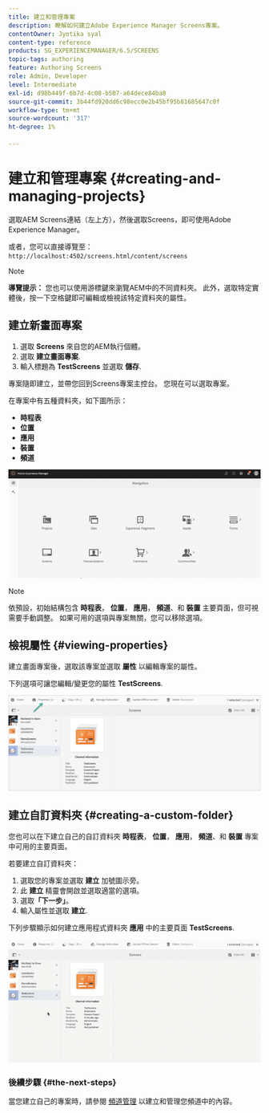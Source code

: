 ```yaml
---
title: 建立和管理專案
description: 瞭解如何建立Adobe Experience Manager Screens專案。
contentOwner: Jyotika syal
content-type: reference
products: SG_EXPERIENCEMANAGER/6.5/SCREENS
topic-tags: authoring
feature: Authoring Screens
role: Admin, Developer
level: Intermediate
exl-id: d98b449f-6b7d-4c08-b507-a64dece84ba8
source-git-commit: 3b44fd920dd6c98ecc0e2b45bf95b81685647c0f
workflow-type: tm+mt
source-wordcount: '317'
ht-degree: 1%

---
```


# 建立和管理專案 {#creating-and-managing-projects}

選取AEM Screens連結（左上方），然後選取Screens，即可使用Adobe Experience Manager。

或者，您可以直接導覽至： `http://localhost:4502/screens.html/content/screens`

>[!NOTE]
>**導覽提示：**
>您也可以使用游標鍵來瀏覽AEM中的不同資料夾。 此外，選取特定實體後，按一下空格鍵即可編輯或檢視該特定資料夾的屬性。

## 建立新畫面專案

1. 選取 **Screens** 來自您的AEM執行個體。
1. 選取 **建立畫面專案**.
1. 輸入標題為 **TestScreens** 並選取 **儲存**.

專案隨即建立，並帶您回到Screens專案主控台。 您現在可以選取專案。

在專案中有五種資料夾，如下圖所示：

* **時程表**
* **位置**
* **應用**
* **裝置**
* **頻道**

![player1](assets/create-project.gif)

>[!NOTE]
>
>依預設，初始結構包含 **時程表**， **位置**， **應用**， **頻道**、和 **裝置** 主要頁面，但可視需要手動調整。 如果可用的選項與專案無關，您可以移除選項。


## 檢視屬性 {#viewing-properties}

建立畫面專案後，選取該專案並選取 **屬性** 以編輯專案的屬性。

下列選項可讓您編輯/變更您的屬性 **TestScreens**.

![影像](assets/create-project2.png)

## 建立自訂資料夾 {#creating-a-custom-folder}

您也可以在下建立自己的自訂資料夾 **時程表**， **位置**， **應用**， **頻道**、和 **裝置** 專案中可用的主要頁面。

若要建立自訂資料夾：

1. 選取您的專案並選取 **建立** 加號圖示旁。
1. 此 **建立** 精靈會開啟並選取適當的選項。
1. 選取&#x200B;**「下一步」**。
1. 輸入屬性並選取 **建立**.

下列步驟顯示如何建立應用程式資料夾 **應用** 中的主要頁面 **TestScreens**.

![player2-1](assets/create-project3.gif)

### 後續步驟 {#the-next-steps}

當您建立自己的專案時，請參閱 [頻道管理](managing-channels.md) 以建立和管理您頻道中的內容。
